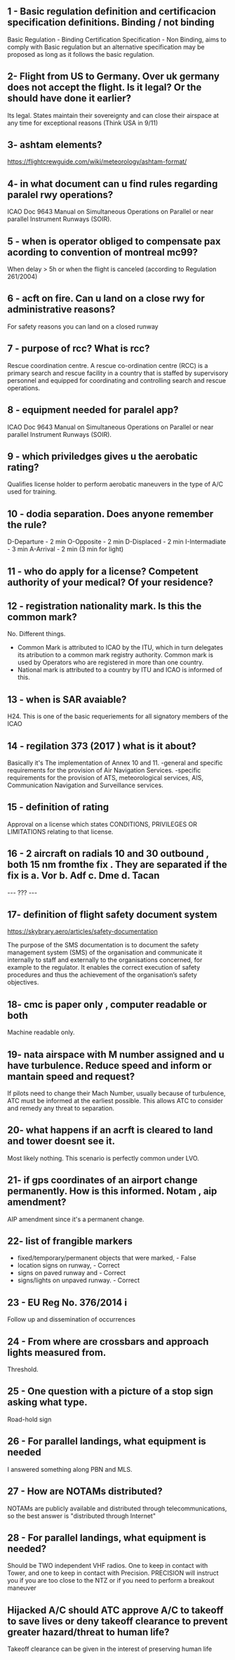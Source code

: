 
## 1 - Basic regulation definition and certificacion specification  definitions. Binding / not binding

Basic Regulation - Binding
Certification Specification - Non Binding, aims to comply with Basic regulation but an alternative
specification may be proposed as long as it follows the basic regulation.

## 2- Flight from US to Germany. Over uk germany does not accept the flight. Is it legal? Or the should have done it earlier?

Its legal. States maintain their sovereignty and can close their airspace at
any time for
exceptional reasons (Think USA in 9/11)

## 3- ashtam elements?

https://flightcrewguide.com/wiki/meteorology/ashtam-format/

## 4- in what document can u find rules regarding paralel rwy operations?

ICAO Doc 9643 Manual on Simultaneous Operations on Parallel or
near parallel Instrument Runways (SOIR).

## 5 - when is operator obliged to compensate pax acording to convention of montreal mc99?

When delay > 5h or when the flight is canceled (according to Regulation 261/2004)

## 6 - acft on fire. Can u land on a close rwy for administrative reasons?

For safety reasons you can land on a closed runway

##  7 - purpose of rcc? What is rcc?

Rescue coordination centre. A rescue co-ordination centre (RCC) is a primary
search and rescue facility in a country that is staffed by supervisory personnel
and equipped for coordinating and controlling search and rescue operations.

## 8 - equipment needed for paralel app?

ICAO Doc 9643 Manual on Simultaneous Operations on Parallel or
near parallel Instrument Runways (SOIR).

## 9 - which priviledges gives u the aerobatic rating?

Qualifies license holder to perform aerobatic maneuvers in the type of A/C used for training.

## 10 -  dodia separation. Does anyone remember the rule?

D-Departure - 2 min
O-Opposite - 2 min
D-Displaced - 2 min
I-Intermadiate - 3 min
A-Arrival - 2 min (3 min for light)

## 11 - who do apply for a license? Competent authority of your medical? Of your residence?

## 12 - registration nationality mark. Is this the common mark?

No. Different things.
- Common Mark is attributed to ICAO by the ITU, which in turn delegates its atribution to a common mark registry authority. Common mark is used by Operators who are registered in more than one country.
- National mark is attributed to a country by ITU and ICAO is informed of this.

## 13 - when is SAR avaiable?

H24. This is one of the basic requeriements for all signatory members of the ICAO

## 14 - regilation 373 (2017 ) what is it about?

Basically it's The implementation of Annex 10 and 11.
-general and specific requirements for the provision of Air Navigation Services.
-specific requirements for the provision of ATS, meteorological services, AIS, Communication Navigation and Surveillance services.

## 15 - definition of rating

Approval on a license which states CONDITIONS, PRIVILEGES OR
LIMITATIONS relating to that license.

## 16 - 2 aircraft on radials 10 and 30 outbound , both 15 nm fromthe fix . They are separated  if the fix is a. Vor b. Adf c. Dme d. Tacan

--- ??? ---

## 17- definition of flight safety document system

https://skybrary.aero/articles/safety-documentation

The purpose of the SMS documentation is to document the safety management system (SMS) of the organisation and communicate it internally to staff and externally to the organisations concerned, for example to the regulator. It enables the correct execution of safety procedures and thus the achievement of the organisation’s safety objectives.
## 18- cmc is paper only , computer readable or both

Machine readable only.

## 19- nata airspace with  M number assigned and u have turbulence. Reduce speed and inform or mantain speed and request?

If pilots need to change their Mach Number, usually because of turbulence, ATC must be informed at the earliest possible. This allows ATC to consider and remedy any threat to separation.

## 20- what happens if an acrft is cleared to land  and tower doesnt see it.

Most likely nothing. This scenario is perfectly common under LVO.


## 21- if gps coordinates of an airport change permanently. How is this informed. Notam , aip amendment?

AIP amendment since it's a permanent change.

## 22-  list of frangible markers

- fixed/temporary/permanent objects that were marked,  - False
- location signs on runway,  - Correct
- signs on paved runway and  - Correct
- signs/lights on unpaved runway. - Correct

## 23 - EU Reg No. 376/2014 i

Follow up and dissemination of occurrences

## 24 - From where are crossbars and approach lights measured from.

Threshold.

## 25 - One question with a picture of a stop sign asking what type.

Road-hold sign

## 26 - For parallel landings, what equipment is needed

I answered something along PBN and MLS.

## 27 - How are NOTAMs distributed?

NOTAMs are publicly available and distributed through telecommunications, so
the best answer is "distributed through Internet"

## 28 - For parallel landings, what equipment is needed?

Should be TWO independent VHF radios. One to keep in contact with Tower, and one to keep in contact
with Precision. PRECISION will instruct you if you are too close to the NTZ or if you need
to perform a breakout maneuver

## Hijacked A/C should ATC approve A/C to takeoff to save lives or deny takeoff clearance to prevent greater hazard/threat to human life?

Takeoff clearance can be given in the interest of preserving human life